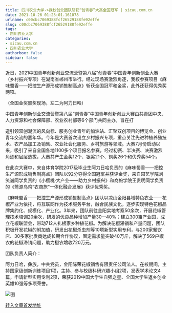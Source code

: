 ```yaml
---
title: 四川农业大学->我校创业团队斩获“创青春”大赛全国冠军 | sicau.com.cn
date: 2021-10-26 01:23:01.161078
urlname: c00cbc7069388fcf26529188fe92effe
slug: c00cbc7069388fcf26529188fe92effe
tags: 
- 四川农业大学
categories:
- sicau.com.cn
- 四川农业大学
authorbox: false
sidebar: false
---
```

近日，2021中国青年创新创业交流营暨第八届“创青春”中国青年创新创业大赛（乡村振兴专项）在湖南省郴州市举行。经过现场赛激烈角逐，我校参赛项目《麻味蜀香——把控生产源形成销售制高点》斩获全国冠军和金奖，此外还获得优秀奖两项。

（全国金奖颁奖现场，左二为阿力日哈）

中国青年创新创业交流营暨第八届“创青春”中国青年创新创业大赛由共青团中央、人力资源和社会保障部、农业农村部等6个部门共同主办，旨在打
<!--more-->
造引领双创潮流的风向标、服务创业青年的加油站、汇聚双创项目的博览会、创业青年交流的嘉年华。今年是大赛首次设立乡村振兴专项，重点关注先进种植养殖技术、农产品加工及销售、农业社会化服务、乡村旅游等领域。大赛7月份启动以来，吸引了来自全国各地1100多个项目报名参赛，经过初赛、半决赛、决赛激烈角逐和层层选拔，大赛共产生金奖12个、银奖21个、铜奖26个和优秀奖54个。

在此次大赛中，来自体育学院2017级毕业生阿力日哈负责的《麻味蜀香——把控生产源形成销售制高点》团队以92分夺得全国冠军并获评金奖，来自园艺学院刘笑诚同学负责的《小樱桃·大产业——助力乡村振兴》和商旅学院王贵明同学负责的《莺源乌鸡“农商旅”一体化融合发展》获评优秀奖。

《麻味蜀香——把控生产源形成销售制高点》团队以凉山金阳县域特色农业——花椒产业为依托，将互联网作为技术服务平台，融合民族文化，逐步实现特色花椒品牌集约化、规模化、产业化。3年来，团队前往金阳实地考察50余次，开展花椒管理技术培训20余次，研发的优良品种增加产量30—40%；建立300亩产业园，成立花椒联盟会，带动712人扎根家乡种植花椒。为解决花椒滞销和产量问题，团队积极开发花椒的附加值，研发出花椒杀虫剂等10项新型实用专利，与200家餐饮店、30多家批发商达成长期合作协议，固定需求量突破40万斤，解决了569户椒农的花椒滞销问题，助力椒农增收720万元。

团队负责人简介：

阿力日哈，彝族，中共党员，金阳陈荣花椒销售有限责任公司法人。在校期间，主持国家级创新训练项目1项，主持、参与校级科研兴趣小组2项，发表学术论文4篇，申请新型实用专利2项，荣获2019中国大学生自强之星、全国大学生返乡创业英雄10强等多项荣誉。

![图](https://news.sicau.edu.cn/__local/2/24/90/A8BDE66D95429204B82DCB0692F_72F66598_857AA.jpg)

[转入文章首发地址](https://news.sicau.edu.cn/info/1135/65091.htm)